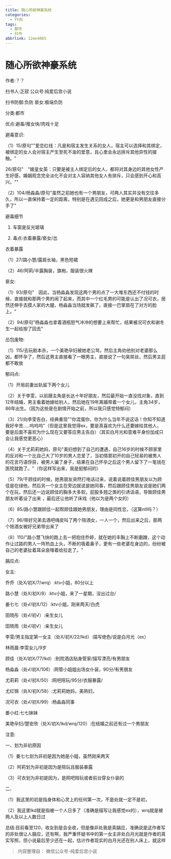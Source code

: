 ```yaml
---
title: 随心所欲神豪系统
categories:
  - YY向
tags:
  - 都市
  - 扫书
abbrlink: 12ee4065
---
```

# 随心所欲神豪系统
作者:？？

扫书人:乏寂 公众号:纯爱后宫小说

扫书防御:负防 亵女:极端负防

分类:都市

优点:避毒/推女快/肉戏十足

避毒意识:

（1）15/原句""爱恋红线：凡是和宿主发生关系的女人，宿主可以选择和其绑定，被绑定的女人会对宿主产生至死不渝的爱意，且心里会永远排斥其他异性的接触。"

26/原句"　"娥皇女英：只要是被主人绑定后的女人，都将对其身边的其他女性产生好感，婚姻观念完全淡化不会对主人容纳其他女人有排斥，只会感到开心和高兴。""

（2）104/杨淼淼/原句"虽然之前她也有一个男朋友，可两人其实并没有交往多久，所以一直保持着一定的距离，特别是在遇见田成之后，她更是和男朋友直接分手了"

避毒细节

1.  车窗是反光玻璃

2.  毒点:衣着暴露/亵女/怂

衣着暴露

（1）27/路小慧/露肩长袖，黑色短裙

（2）46/阿莉/半露胸装，旗袍，服装很火辣

亵女:

（1）93/原句"　因此，当杨淼淼发现这两个男的点了一大堆东西还不付钱的时候，直接就和那两个男的闹了起来，而其中一个红毛男的可能是认出了况可衣，居然还伸手去摸人家的大腿，杨淼淼当场就发飙了，直接一巴掌扇在了对方的脸上。"

（2）94/原句"杨淼淼也拿着酒瓶怒气冲冲的想要上来帮忙，结果被况可衣和谢冬生一起给按了回去"

怂包废物:

（1）115/去玩剧本杀，一个美艳孕妇被她老公骂，然后主角劝他别对老婆那么凶，都怀孕了，然后这男主直接看了一眼男主，直接说了一句臭屌丝，然后男主屁都不敢放

郁闷点:

（1）开局前妻出轨留下两个女儿

（2）关于李雯，以前跟主角是长达十年好朋友，然后最开始一直没找对象，直到12年结婚，男主看着她嫁给别人，然后她在19年离婚带着一个女儿，主角34岁，86年出生。（因为这些是在剧情开始之前，所以我只感觉特郁闷）

（3）21/向李雯告白，经典重现""你混蛋你，你为什么当年不说这话！你知不知道我好辛苦.....呜呜呜"（但是这里我觉得ex，要是真喜欢为什么还要嫁给其他人，要是后面不喜欢为什么现在又要答应男主告白）（其实白月光和意难平身份加成只会让我感觉更恶心）

（4）关于尤莉莉她妈，原句"美妇想到了自己的遭遇，自己16岁的时候不顾家里的反对和一个比自己大了10岁的男人恋爱了，当初情窦初开的自己轻易的被男人的花言巧语俘获，被男人骗了身子，结果在自己怀孕之后这个男人留下了一笔钱在医院就跑了。"（你这样写出来，我是挺郁闷的）

（5）79/干顾佳的时候，她男朋友突然打电话过来，说着说着顾佳男朋友以为顾佳是在绿他，然后另一个女主在旁边就说是她同事，然后跟顾佳男朋友说是她们两个在玩，然后还一边说顾佳的胸多大多软，屁股多翘之类的引诱话语，导致顾佳男朋友听着设了出来
，最后还让他听了床戏（他以为是两个女的）

（6）85/路小慧跟顾佳一起帮顾佳跟她男朋友，理由是同性恋，（这算ntl吗？）

（7）96/带好兄弟去酒吧嗨皮叫了两个陪酒女，一人一个，然后出来之后，那两个陪酒女被好兄弟带出来了

（8）110/"路小慧飞快的跑上去一把抱住乔婷，就在她的丰胸上不断磨蹭，这个动作让过路的男人一阵热血上头，不断的吸着鼻子，更有一些老婆在身边的，纷纷被自己的老婆扯着耳朵哀嚎着给拉走了。"

膈应点:

女主:

乔乔（处X/初X/7/wrq）:ktv小姐，80分以上

路小慧（处X/初X/8）:ktv小姐，来了一星期，没出过台/

姜七七（处√/初Ⅹ/12）:ktv小姐，刚来两天/白虎

田晓彤（处√/初√）:亲生女儿

田晓雨（处√/初√）:亲生女儿

李雯/男主指定第一女主（处X/初X/22/lkd）:描写绝色/说是白月光（ex）

林雨晨:李雯女儿/9岁

顾佳（处X/初X/77/lkd）:别院酒店贴身管家/描写漂亮/有男朋友

杨淼淼（处√/初X/106）:网管小姐姐出场女仆装，90分/有男朋友

尤莉莉（处√/初X/50）:网吧陪玩/95分/衣服暴露/

尤红锦（处X/初X/58）:尤莉莉她妈，美熟妇，

况可衣（处√/初X/99）:杨淼淼同事

姜小红:七七妹妹

美艳孕妇/楚安欣（处X/初X/lkd/wrq/120）:在结婚之前还有过一个男朋友

注意:

一、划为非初原因

（1）姜七七划为非初是因为她是小姐，虽然刚来两天

（2）阿莉划为非初是因为是陪玩且服装暴露

（3）可衣划为非初是因为，是网吧陪玩或者前台穿女仆装的

二、

（1）我这里的初是指身体和心灵上的任何第一次，不是处就一定不是初，

（2）我这里lkd就是指被一个人日多了（准确是描写让我感觉ex的），wrq就是被两人及以上人数日过

总结:目前看至120，收女到是会全收，但是像非处我是真膈应，准确说是这作者写的非处很让人膈应，还有啊，我严重怀疑书中的第一女主非处白月光就是作者的真实写照，但小说最后至少还在一起，估计作者现实的白月光还在别人床上，就这样


> 内容整理自： 微信公众号-纯爱后宫小说